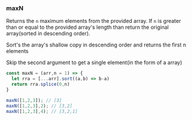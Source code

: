 ### maxN

Returns the `n` maximum elements from the provided array. If `n` is greater than or equal to the provided array's length than return the original array(sorted in descending order).

Sort's the array's shallow copy in descending order and returns the first n elements

Skip the second argument to get a single element(in the form of a array)
``` js
const maxN = (arr,n = 1) => {
  let rra = [...arr].sort((a,b) => b-a)
  return rra.splice(0,n)
}
```

``` js
maxN([1,2,3]); // [3]
maxN([1,2,3],2); // [3,2]
maxN([1,2,3],4); // [3,2,1]
```
